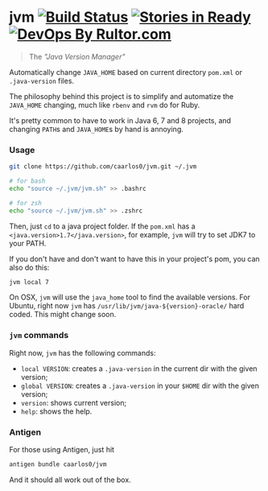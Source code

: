 # jvm  [![Build Status](https://travis-ci.org/caarlos0/jvm.svg?branch=master)](https://travis-ci.org/caarlos0/jvm) [![Stories in Ready](https://badge.waffle.io/caarlos0/jvm.png?label=ready&title=Ready)](https://waffle.io/caarlos0/jvm) [![DevOps By Rultor.com](http://www.rultor.com/b/caarlos0/jvm)](http://www.rultor.com/p/caarlos0/jvm)

> The _"Java Version Manager"_

Automatically change `JAVA_HOME` based on current directory `pom.xml`
or `.java-version` files.

The philosophy behind this project is to simplify and automatize the `JAVA_HOME`
changing, much like `rbenv` and `rvm` do for Ruby.

It's pretty common to have to work in Java 6, 7 and 8 projects, and changing
`PATH`s and `JAVA_HOME`s by hand is annoying.

### Usage

```sh
git clone https://github.com/caarlos0/jvm.git ~/.jvm

# for bash
echo "source ~/.jvm/jvm.sh" >> .bashrc

# for zsh
echo "source ~/.jvm/jvm.sh" >> .zshrc
```

Then, just `cd` to a java project folder. If the `pom.xml`  has a
`<java.version>1.7</java.version>`, for example, `jvm` will try to
set JDK7 to your PATH.

If you don't have and don't want to have this in your project's pom,
you can also do this:

```sh
jvm local 7
```

On OSX, `jvm` will use the `java_home` tool to find the available versions. For
Ubuntu, right now `jvm` has `/usr/lib/jvm/java-${version}-oracle/` hard coded.
This might change soon.

### `jvm` commands

Right now, `jvm` has the following commands:

- `local VERSION`: creates a `.java-version` in the current dir with the given
version;
- `global VERSION`: creates a `.java-version` in your `$HOME` dir with the given
version;
- `version`: shows current version;
- `help`: shows the help.

### Antigen

For those using Antigen, just hit

```sh
antigen bundle caarlos0/jvm
```

And it should all work out of the box.
